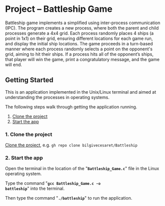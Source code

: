 # Project – Battleship Game

Battleship game implements a simplified using inter-process communication (IPC). The program creates a new process, where both the parent and child processes generate a 4x4 grid. Each process randomly places 4 ships (a point in 1x1) on their grid, ensuring different locations for each game run, and display the initial ship locations. The game proceeds in a turn-based manner where each process randomly selects a point on the opponent's grid, aiming to hit their ships. If a process hits all of the opponent’s ships, that player will win the game, print a congratulatory message, and the game will end.

## Getting Started

This is an application implemented in the Unix/Linux terminal and aimed at understanding the processes in operating systems.

The following steps walk through getting the application running. 

1. [Clone the project](#1-clone-the-project)
2. [Start the app](#2-start-the-app)

### 1. Clone the project

  [Clone the project](https://github.com/bilgivecesaret/Battleship.git), e.g. `gh repo clone bilgivecesaret/Battleship`

### 2. Start the app

Open the terminal in the location of the "<code><b>Battleship_Game.c</b></code>" file in the Linux operating system.

Type the command "<code><b>gcc Battleship_Game.c -o battleship</b></code>" into the terminal.

Then type the command "<code><b>./battleship</b></code>" to run the application.
